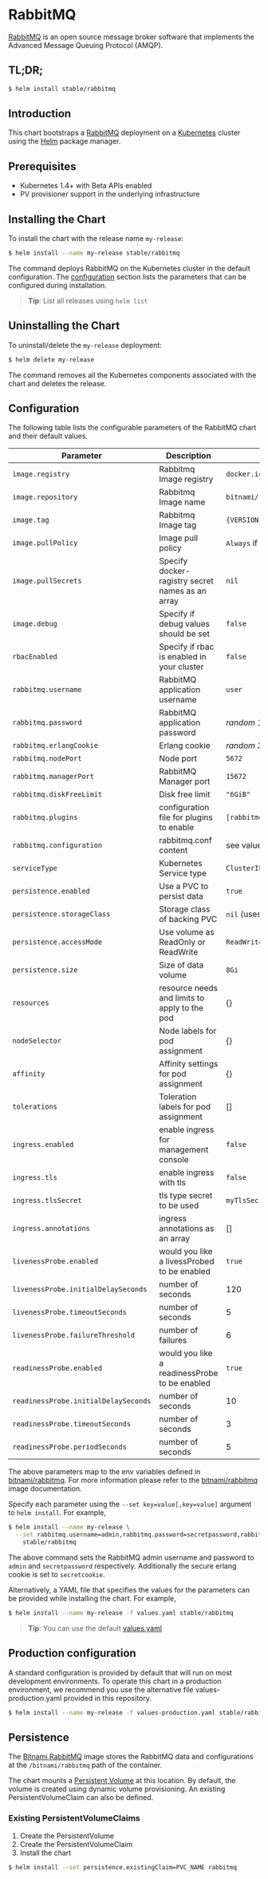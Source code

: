 # RabbitMQ

[RabbitMQ](https://www.rabbitmq.com/) is an open source message broker software that implements the Advanced Message Queuing Protocol (AMQP).

## TL;DR;

```bash
$ helm install stable/rabbitmq
```

## Introduction

This chart bootstraps a [RabbitMQ](https://github.com/bitnami/bitnami-docker-rabbitmq) deployment on a [Kubernetes](http://kubernetes.io) cluster using the [Helm](https://helm.sh) package manager.

## Prerequisites

- Kubernetes 1.4+ with Beta APIs enabled
- PV provisioner support in the underlying infrastructure

## Installing the Chart

To install the chart with the release name `my-release`:

```bash
$ helm install --name my-release stable/rabbitmq
```

The command deploys RabbitMQ on the Kubernetes cluster in the default configuration. The [configuration](#configuration) section lists the parameters that can be configured during installation.

> **Tip**: List all releases using `helm list`

## Uninstalling the Chart

To uninstall/delete the `my-release` deployment:

```bash
$ helm delete my-release
```

The command removes all the Kubernetes components associated with the chart and deletes the release.

## Configuration

The following table lists the configurable parameters of the RabbitMQ chart and their default values.

|          Parameter          |                       Description                       |                         Default                          |
|-----------------------------|---------------------------------------------------------|----------------------------------------------------------|
| `image.registry`            | Rabbitmq Image registry                                 | `docker.io`                                              |
| `image.repository`          | Rabbitmq Image name                                     | `bitnami/rabbitmq`                                       |
| `image.tag`                 | Rabbitmq Image tag                                      | `{VERSION}`                                              |
| `image.pullPolicy`          | Image pull policy                                       | `Always` if `imageTag` is `latest`, else `IfNotPresent`  |
| `image.pullSecrets`         | Specify docker-ragistry secret names as an array        | `nil`                                                    |
| `image.debug`               | Specify if debug values should be set                   | `false`                                                  |
| `rbacEnabled`               | Specify if rbac is enabled in your cluster              | `false`                                                  |
| `rabbitmq.username`         | RabbitMQ application username                           | `user`                                                   |
| `rabbitmq.password`         | RabbitMQ application password                           | _random 10 character long alphanumeric string_           |
| `rabbitmq.erlangCookie`     | Erlang cookie                                           | _random 32 character long alphanumeric string_           |
| `rabbitmq.nodePort`         | Node port                                               | `5672`                                                   |
| `rabbitmq.managerPort`      | RabbitMQ Manager port                                   | `15672`                                                  |
| `rabbitmq.diskFreeLimit`    | Disk free limit                                         | `"6GiB"`                                                 |
| `rabbitmq.plugins`         | configuration file for plugins to enable                 | `[rabbitmq_management,rabbitmq_peer_discovery_k8s].`  |
| `rabbitmq.configuration`    | rabbitmq.conf content                                   | see values.yaml                                                 |
| `serviceType`               | Kubernetes Service type                                 | `ClusterIP`                                              |
| `persistence.enabled`       | Use a PVC to persist data                               | `true`                                                   |
| `persistence.storageClass`  | Storage class of backing PVC                            | `nil` (uses alpha storage class annotation)              |
| `persistence.accessMode`    | Use volume as ReadOnly or ReadWrite                     | `ReadWriteOnce`                                          |
| `persistence.size`          | Size of data volume                                     | `8Gi`                                                    |
| `resources`                  | resource needs and limits to apply to the pod           | {}                                                       |
| `nodeSelector`              | Node labels for pod assignment                          | {}                                                       |
| `affinity`                  | Affinity settings for pod assignment                    | {}                                                       |
| `tolerations`               | Toleration labels for pod assignment                    | []                                                       |
| `ingress.enabled`           | enable ingress for management console                   | `false`                                                  |
| `ingress.tls`               | enable ingress with tls                                 | `false`                                                  |
| `ingress.tlsSecret`         | tls type secret to be used                              | `myTlsSecret`                                            |
| `ingress.annotations`       | ingress annotations as an array                         |  []                                                      |
| `livenessProbe.enabled`               | would you like a livessProbed to be enabled             |  `true`                                        |
| `livenessProbe.initialDelaySeconds`   | number of seconds                                       |  120                                           |
| `livenessProbe.timeoutSeconds`        | number of seconds                                       |  5                                             |
| `livenessProbe.failureThreshold`      | number of failures                                      |  6                                             |
| `readinessProbe.enabled`              | would you like a readinessProbe to be enabled           |  `true`                                        |
| `readinessProbe.initialDelaySeconds`  | number of seconds                                       |  10                                            |
| `readinessProbe.timeoutSeconds`       | number of seconds                                       |  3                                             |
| `readinessProbe.periodSeconds   `     | number of seconds                                       |  5                                             |

The above parameters map to the env variables defined in [bitnami/rabbitmq](http://github.com/bitnami/bitnami-docker-rabbitmq). For more information please refer to the [bitnami/rabbitmq](http://github.com/bitnami/bitnami-docker-rabbitmq) image documentation.

Specify each parameter using the `--set key=value[,key=value]` argument to `helm install`. For example,

```bash
$ helm install --name my-release \
  --set rabbitmq.username=admin,rabbitmq.password=secretpassword,rabbitmq.erlangCookie=secretcookie \
    stable/rabbitmq
```

The above command sets the RabbitMQ admin username and password to `admin` and `secretpassword` respectively. Additionally the secure erlang cookie is set to `secretcookie`.

Alternatively, a YAML file that specifies the values for the parameters can be provided while installing the chart. For example,

```bash
$ helm install --name my-release -f values.yaml stable/rabbitmq
```

> **Tip**: You can use the default [values.yaml](values.yaml)

## Production configuration
A standard configuration is provided by default that will run on most development environments. To operate this chart in a production environment, we recommend you use the alternative file values-production.yaml provided in this repository.
```bash
$ helm install --name my-release -f values-production.yaml stable/rabbitmq
```

## Persistence

The [Bitnami RabbitMQ](https://github.com/bitnami/bitnami-docker-rabbitmq) image stores the RabbitMQ data and configurations at the `/bitnami/rabbitmq` path of the container.

The chart mounts a [Persistent Volume](http://kubernetes.io/docs/user-guide/persistent-volumes/) at this location. By default, the volume is created using dynamic volume provisioning. An existing PersistentVolumeClaim can also be defined.

### Existing PersistentVolumeClaims

1. Create the PersistentVolume
1. Create the PersistentVolumeClaim
1. Install the chart

```bash
$ helm install --set persistence.existingClaim=PVC_NAME rabbitmq
```

